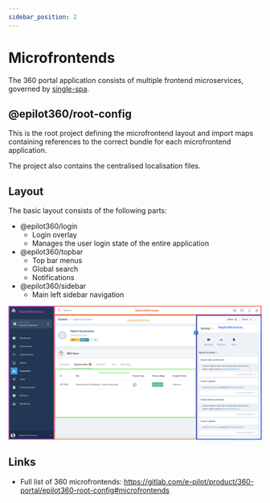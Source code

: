 ```yaml
---
sidebar_position: 2
---
```


# Microfrontends

The 360 portal application consists of multiple frontend microservices, governed by [single-spa](https://single-spa.js.org/).

## @epilot360/root-config

This is the root project defining the microfrontend layout and import maps containing references to the correct bundle for each microfrontend application.

The project also contains the centralised localisation files.

## Layout

The basic layout consists of the following parts:

- @epilot360/login
  - Login overlay
  - Manages the user login state of the entire application
- @epilot360/topbar
  - Top bar menus
  - Global search
  - Notifications
- @epilot360/sidebar
  - Main left sidebar navigation

![single spa layout](../../static/img/single-spa.png)

## Links

- Full list of 360 microfrontends: https://gitlab.com/e-pilot/product/360-portal/epilot360-root-config#microfrontends